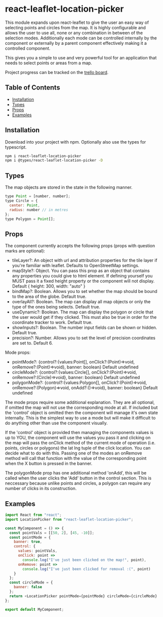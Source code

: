 # react-leaflet-location-picker

This module expands upon react-leaflet to give the user an easy way of selecting points and circles from the map. It is highly configurable and allows the user to use all, none or any combination in between of the selection modes. Additionally each mode can be controlled internally by the component or externally by a parent component effectively making it a controlled component.

This gives you a simple to use and very powerful tool for an application that needs to select points or areas from a map.

Project progress can be tracked on the <a href="https://trello.com/b/9xlwajmT/react-leaflet-location-picker">trello board</a>.

## Table of Contents

- [Installation](#installation)
- [Types](#types)
- [Props](#props)
- [Examples](#examples)

## Installation

Download into your project with npm. Optionally also use the types for typescript.

```sh
npm i react-leaflet-location-picker
npm i @types/react-leaflet-location-picker -D
```

## Types

The map objects are stored in the state in the following manner.

```javascript
type Point = [number, number];
type Circle = {
  center: Point,
  radius: number // in metres
};
type Polygon = Point[];
```

## Props

The component currently accepts the following props (props with question marks are optional):

- tileLayer?: An object with url and attribution properties for the tile layer if you're familiar with leaflet. Defaults to OpenStreetMap settings.
- mapStyle?: Object. You can pass this prop as an object that contains any properties you could give to html element. If defining yourself you MUST pass it a fixed height property or the component will not display. Default { height: 300, width: "auto" }
- bindMap?: Boolean. Allows you to set whether the map should be bound to the area of the globe. Default true.
- overlayAll?: Boolean. The map can display all map objects or only the type of the ones being selects. Default true.
- useDynamic?: Boolean. The map can display the polygon or circle that the user would get if they clicked. This must also be true in order for the coordinate tracker to work. Default true.
- showInputs?: Boolean. The number input fields can be shown or hidden. Default true.
- precision?: Number. Allows you to set the level of precision coordinates are set to. Default 6.

Mode props:

- pointMode?: {control?:{values:Point[], onClick?:(Point)=>void, onRemove?:(Point)=>void}, banner: boolean} Default undefined
- circleMode?: {control?:{values:Circle[], onClick?:(Point)=>void, onRemove?:(Circle)=>void}, banner: boolean} Default undefined
- polygonMode?: {control?:{values:Polygon[], onClick?:(Point)=>void, onRemove?:(Polygon)=>void, onAdd?:()=>void}, banner: boolean} Default undefined

The mode props require some additional explanation. They are all optional, if omitted the map will not use the corresponding mode at all. If included but the 'control' object is omitted then the component will manage it's own state internally. This is the simplest way to use a mode but will make it difficult to do anything other than use the component visually.

If the 'control' object is provided then managing the components values is up to YOU, the component will use the values you pass it and clicking on the map will pass the onClick method of the current mode of operation (i.e. points, circles or polygons) the lat lng tuple of the click location. You can decide what to do with this. Passing one of the modes an onRemove method will call that function with the value of the corresponding point when the X button is pressed in the banner.

The polygonMode prop has one additional method 'onAdd', this will be called when the user clicks the 'Add' button in the control section. This is neccessary because unlike points and circles, a polygon can require any number of clicks in its construction.

## Examples

```javascript
import React from "react";
import LocationPicker from "react-leaflet-location-picker";

const MyComponent = () => {
  const pointVals = [[50, 2], [45, -10]];
  const pointMode = {
    banner: true,
    control: {
      values: pointVals,
      onClick: point =>
        console.log("I've just been clicked on the map!", point),
      onRemove: point =>
        console.log("I've just been clicked for removal :(", point)
    }
  };
  const circleMode = {
    banner: false
  };
  return <LocationPicker pointMode={pointMode} circleMode={circleMode} />;
};

export default MyComponent;
```

